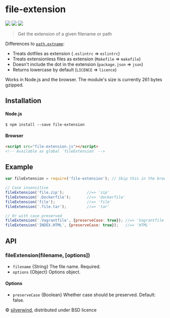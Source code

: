 # file-extension
[![](https://img.shields.io/npm/v/file-extension.svg?style=flat)](https://www.npmjs.org/package/file-extension) [![](https://img.shields.io/npm/dm/file-extension.svg)](https://www.npmjs.org/package/file-extension) [![](https://api.travis-ci.org/silverwind/file-extension.svg?style=flat)](https://travis-ci.org/silverwind/file-extension)
> Get the extension of a given filename or path

Differences to [`path.extname`](https://nodejs.org/api/path.html#path_path_extname_path):

* Treats dotfiles as extension (`.eslintrc` => `eslintrc`)
* Treats extensionless files as extension (`Makefile` => `makefile`)
* Doesn't include the dot in the extension (`package.json` => `json`)
* Returns lowercase by default (`LICENCE` => `licence`)

Works in Node.js and the browser. The module's size is currently 261 bytes gzipped.

## Installation
#### Node.js
```
$ npm install --save file-extension
```
#### Browser
```html
<script src="file-extension.js"></script>
<!-- Available as global `fileExtension` -->
```
## Example
```js
var fileExtension = require('file-extension'); // Skip this in the browser

// Case insensitive
fileExtension('file.zip');          //=> 'zip'
fileExtension('.Dockerfile');       //=> 'dockerfile'
fileExtension('file');              //=> 'file'
fileExtension('.file.tar');         //=> 'tar'

// Or with case preserved
fileExtension('.Vagrantfile', {preserveCase: true}); //=> 'Vagrantfile'
fileExtension('INDEX.HTML', {preserveCase: true});   //=> 'HTML'
```

## API
### fileExtension(filename, [options])
- `filename` {String} The file name. Required.
- `options` {Object} Options object.

#### Options
- `preserveCase` {Boolean} Whether case should be preserved. Default: false.

© [silverwind](https://github.com/silverwind), distributed under BSD licence
